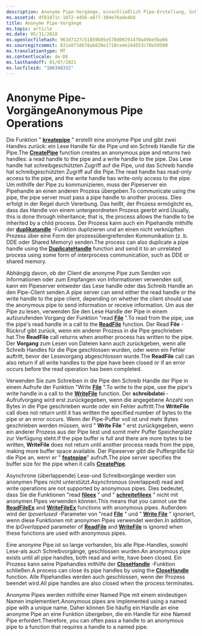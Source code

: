 ```yaml
---
description: Anonyme Pipe-Vorgänge, einschließlich Pipe-Erstellung, Schreiben in eine Pipe, Pipehandles.
ms.assetid: df81471c-1072-4456-a877-304e76ade4bd
title: Anonyme Pipe-Vorgänge
ms.topic: article
ms.date: 05/31/2018
ms.openlocfilehash: 963d7127c51859b05e570d00291470a49be5ba66
ms.sourcegitcommit: 831e8f3db78ab820e1710cede244553c70e50500
ms.translationtype: MT
ms.contentlocale: de-DE
ms.lasthandoff: 01/07/2021
ms.locfileid: "106348332"
---
```

# <a name="anonymous-pipe-operations"></a><span data-ttu-id="daaae-103">Anonyme Pipe-Vorgänge</span><span class="sxs-lookup"><span data-stu-id="daaae-103">Anonymous Pipe Operations</span></span>

<span data-ttu-id="daaae-104">Die Funktion " [**kreatepipe**](/windows/win32/api/namedpipeapi/nf-namedpipeapi-createpipe) " erstellt eine anonyme Pipe und gibt zwei Handles zurück: ein Lese Handle für die Pipe und ein Schreib Handle für die Pipe.</span><span class="sxs-lookup"><span data-stu-id="daaae-104">The [**CreatePipe**](/windows/win32/api/namedpipeapi/nf-namedpipeapi-createpipe) function creates an anonymous pipe and returns two handles: a read handle to the pipe and a write handle to the pipe.</span></span> <span data-ttu-id="daaae-105">Das Lese handle hat schreibgeschützten Zugriff auf die Pipe, und das Schreib handle hat schreibgeschützten Zugriff auf die Pipe.</span><span class="sxs-lookup"><span data-stu-id="daaae-105">The read handle has read-only access to the pipe, and the write handle has write-only access to the pipe.</span></span> <span data-ttu-id="daaae-106">Um mithilfe der Pipe zu kommunizieren, muss der Pipeserver ein Pipehandle an einen anderen Prozess übergeben.</span><span class="sxs-lookup"><span data-stu-id="daaae-106">To communicate using the pipe, the pipe server must pass a pipe handle to another process.</span></span> <span data-ttu-id="daaae-107">Dies erfolgt in der Regel durch Vererbung. Das heißt, der Prozess ermöglicht es, dass das Handle von einem untergeordneten Prozess geerbt wird.</span><span class="sxs-lookup"><span data-stu-id="daaae-107">Usually, this is done through inheritance; that is, the process allows the handle to be inherited by a child process.</span></span> <span data-ttu-id="daaae-108">Der Prozess kann auch ein Pipehandle mithilfe der [**duplikatandle**](/windows/desktop/api/handleapi/nf-handleapi-duplicatehandle) -Funktion duplizieren und an einen nicht verknüpften Prozess über eine Form der prozessübergreifenden Kommunikation (z. b. DDE oder Shared Memory) senden.</span><span class="sxs-lookup"><span data-stu-id="daaae-108">The process can also duplicate a pipe handle using the [**DuplicateHandle**](/windows/desktop/api/handleapi/nf-handleapi-duplicatehandle) function and send it to an unrelated process using some form of interprocess communication, such as DDE or shared memory.</span></span>

<span data-ttu-id="daaae-109">Abhängig davon, ob der Client die anonyme Pipe zum Senden von Informationen oder zum Empfangen von Informationen verwenden soll, kann ein Pipeserver entweder das Lese handle oder das Schreib Handle an den Pipe-Client senden.</span><span class="sxs-lookup"><span data-stu-id="daaae-109">A pipe server can send either the read handle or the write handle to the pipe client, depending on whether the client should use the anonymous pipe to send information or receive information.</span></span> <span data-ttu-id="daaae-110">Um aus der Pipe zu lesen, verwenden Sie den Lese Handle der Pipe in einem aufzurufenden Vorgang der Funktion "read [**File**](/windows/desktop/api/fileapi/nf-fileapi-readfile) ".</span><span class="sxs-lookup"><span data-stu-id="daaae-110">To read from the pipe, use the pipe's read handle in a call to the [**ReadFile**](/windows/desktop/api/fileapi/nf-fileapi-readfile) function.</span></span> <span data-ttu-id="daaae-111">Der Read **File** -Rückruf gibt zurück, wenn ein anderer Prozess in die Pipe geschrieben hat.</span><span class="sxs-lookup"><span data-stu-id="daaae-111">The **ReadFile** call returns when another process has written to the pipe.</span></span> <span data-ttu-id="daaae-112">Der **Vorgang** zum Lesen von Dateien kann auch zurückgeben, wenn alle Schreib Handles für die Pipe geschlossen wurden, oder wenn ein Fehler auftritt, bevor der Lesevorgang abgeschlossen wurde.</span><span class="sxs-lookup"><span data-stu-id="daaae-112">The **ReadFile** call can also return if all write handles to the pipe have been closed or if an error occurs before the read operation has been completed.</span></span>

<span data-ttu-id="daaae-113">Verwenden Sie zum Schreiben in die Pipe den Schreib Handle der Pipe in einem Aufrufe der Funktion "Write [**File**](/windows/desktop/api/fileapi/nf-fileapi-writefile) ".</span><span class="sxs-lookup"><span data-stu-id="daaae-113">To write to the pipe, use the pipe's write handle in a call to the [**WriteFile**](/windows/desktop/api/fileapi/nf-fileapi-writefile) function.</span></span> <span data-ttu-id="daaae-114">Der **schreibdatei** -Aufrufvorgang wird erst zurückgegeben, wenn die angegebene Anzahl von Bytes in die Pipe geschrieben wurde oder ein Fehler auftritt.</span><span class="sxs-lookup"><span data-stu-id="daaae-114">The **WriteFile** call does not return until it has written the specified number of bytes to the pipe or an error occurs.</span></span> <span data-ttu-id="daaae-115">Wenn der Pipe-Puffer voll ist und mehr Bytes geschrieben werden müssen, wird " **Write File** " erst zurückgegeben, wenn ein anderer Prozess aus der Pipe liest und somit mehr Puffer Speicherplatz zur Verfügung steht.</span><span class="sxs-lookup"><span data-stu-id="daaae-115">If the pipe buffer is full and there are more bytes to be written, **WriteFile** does not return until another process reads from the pipe, making more buffer space available.</span></span> <span data-ttu-id="daaae-116">Der Pipeserver gibt die Puffergröße für die Pipe an, wenn er " [**featepipe**](/windows/win32/api/namedpipeapi/nf-namedpipeapi-createpipe)" aufruft.</span><span class="sxs-lookup"><span data-stu-id="daaae-116">The pipe server specifies the buffer size for the pipe when it calls [**CreatePipe**](/windows/win32/api/namedpipeapi/nf-namedpipeapi-createpipe).</span></span>

<span data-ttu-id="daaae-117">Asynchrone (überlappende) Lese-und Schreibvorgänge werden von anonymen Pipes nicht unterstützt.</span><span class="sxs-lookup"><span data-stu-id="daaae-117">Asynchronous (overlapped) read and write operations are not supported by anonymous pipes.</span></span> <span data-ttu-id="daaae-118">Dies bedeutet, dass Sie die Funktionen "read [**fileex**](/windows/desktop/api/fileapi/nf-fileapi-readfileex) " und " [**schreitefileex**](/windows/desktop/api/fileapi/nf-fileapi-writefileex) " nicht mit anonymen Pipes verwenden können.</span><span class="sxs-lookup"><span data-stu-id="daaae-118">This means that you cannot use the [**ReadFileEx**](/windows/desktop/api/fileapi/nf-fileapi-readfileex) and [**WriteFileEx**](/windows/desktop/api/fileapi/nf-fileapi-writefileex) functions with anonymous pipes.</span></span> <span data-ttu-id="daaae-119">Außerdem wird der *lpoverlused* -Parameter von "read [**File**](/windows/desktop/api/fileapi/nf-fileapi-readfile) " und " [**Write File**](/windows/desktop/api/fileapi/nf-fileapi-writefile) " ignoriert, wenn diese Funktionen mit anonymen Pipes verwendet werden.</span><span class="sxs-lookup"><span data-stu-id="daaae-119">In addition, the *lpOverlapped* parameter of [**ReadFile**](/windows/desktop/api/fileapi/nf-fileapi-readfile) and [**WriteFile**](/windows/desktop/api/fileapi/nf-fileapi-writefile) is ignored when these functions are used with anonymous pipes.</span></span>

<span data-ttu-id="daaae-120">Eine anonyme Pipe ist so lange vorhanden, bis alle Pipe-Handles, sowohl Lese-als auch Schreibvorgänge, geschlossen wurden.</span><span class="sxs-lookup"><span data-stu-id="daaae-120">An anonymous pipe exists until all pipe handles, both read and write, have been closed.</span></span> <span data-ttu-id="daaae-121">Ein Prozess kann seine Pipehandles mithilfe der [**CloseHandle**](/windows/desktop/api/handleapi/nf-handleapi-closehandle) -Funktion schließen.</span><span class="sxs-lookup"><span data-stu-id="daaae-121">A process can close its pipe handles by using the [**CloseHandle**](/windows/desktop/api/handleapi/nf-handleapi-closehandle) function.</span></span> <span data-ttu-id="daaae-122">Alle Pipehandles werden auch geschlossen, wenn der Prozess beendet wird.</span><span class="sxs-lookup"><span data-stu-id="daaae-122">All pipe handles are also closed when the process terminates.</span></span>

<span data-ttu-id="daaae-123">Anonyme Pipes werden mithilfe einer Named Pipe mit einem eindeutigen Namen implementiert.</span><span class="sxs-lookup"><span data-stu-id="daaae-123">Anonymous pipes are implemented using a named pipe with a unique name.</span></span> <span data-ttu-id="daaae-124">Daher können Sie häufig ein Handle an eine anonyme Pipe an eine Funktion übergeben, die ein Handle für eine Named Pipe erfordert.</span><span class="sxs-lookup"><span data-stu-id="daaae-124">Therefore, you can often pass a handle to an anonymous pipe to a function that requires a handle to a named pipe.</span></span>

 

 
